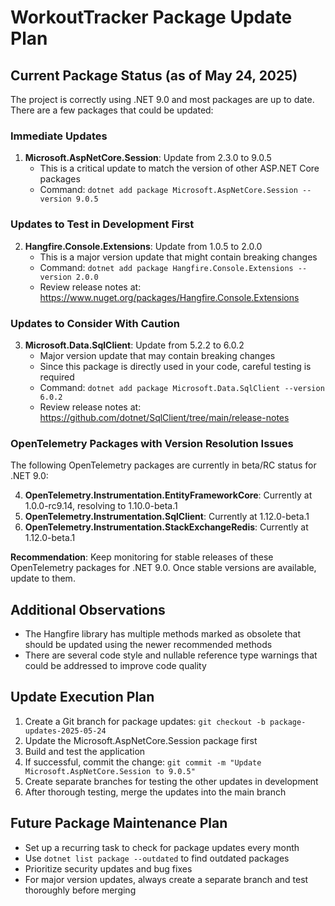 # WorkoutTracker Package Update Plan

## Current Package Status (as of May 24, 2025)

The project is correctly using .NET 9.0 and most packages are up to date. There are a few packages that could be updated:

### Immediate Updates

1. **Microsoft.AspNetCore.Session**: Update from 2.3.0 to 9.0.5
   - This is a critical update to match the version of other ASP.NET Core packages
   - Command: `dotnet add package Microsoft.AspNetCore.Session --version 9.0.5`

### Updates to Test in Development First

2. **Hangfire.Console.Extensions**: Update from 1.0.5 to 2.0.0
   - This is a major version update that might contain breaking changes
   - Command: `dotnet add package Hangfire.Console.Extensions --version 2.0.0`
   - Review release notes at: https://www.nuget.org/packages/Hangfire.Console.Extensions

### Updates to Consider With Caution

3. **Microsoft.Data.SqlClient**: Update from 5.2.2 to 6.0.2
   - Major version update that may contain breaking changes
   - Since this package is directly used in your code, careful testing is required
   - Command: `dotnet add package Microsoft.Data.SqlClient --version 6.0.2`
   - Review release notes at: https://github.com/dotnet/SqlClient/tree/main/release-notes

### OpenTelemetry Packages with Version Resolution Issues

The following OpenTelemetry packages are currently in beta/RC status for .NET 9.0:

4. **OpenTelemetry.Instrumentation.EntityFrameworkCore**: Currently at 1.0.0-rc9.14, resolving to 1.10.0-beta.1
5. **OpenTelemetry.Instrumentation.SqlClient**: Currently at 1.12.0-beta.1
6. **OpenTelemetry.Instrumentation.StackExchangeRedis**: Currently at 1.12.0-beta.1

**Recommendation**: Keep monitoring for stable releases of these OpenTelemetry packages for .NET 9.0. Once stable versions are available, update to them.

## Additional Observations

- The Hangfire library has multiple methods marked as obsolete that should be updated using the newer recommended methods
- There are several code style and nullable reference type warnings that could be addressed to improve code quality

## Update Execution Plan

1. Create a Git branch for package updates: `git checkout -b package-updates-2025-05-24`
2. Update the Microsoft.AspNetCore.Session package first
3. Build and test the application
4. If successful, commit the change: `git commit -m "Update Microsoft.AspNetCore.Session to 9.0.5"`
5. Create separate branches for testing the other updates in development
6. After thorough testing, merge the updates into the main branch

## Future Package Maintenance Plan

- Set up a recurring task to check for package updates every month
- Use `dotnet list package --outdated` to find outdated packages
- Prioritize security updates and bug fixes
- For major version updates, always create a separate branch and test thoroughly before merging
